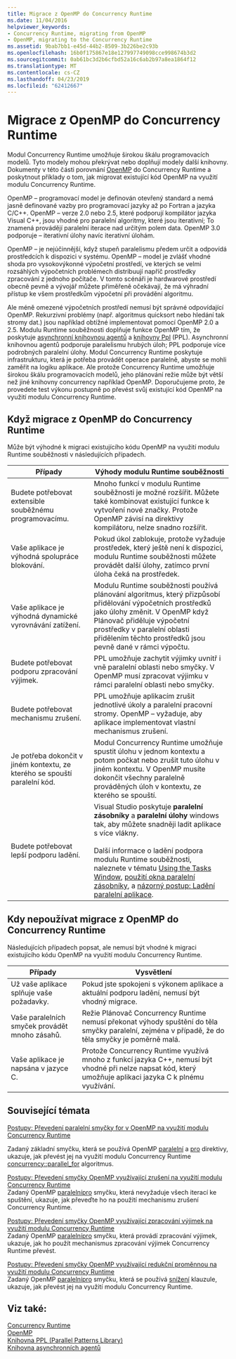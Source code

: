 ```yaml
---
title: Migrace z OpenMP do Concurrency Runtime
ms.date: 11/04/2016
helpviewer_keywords:
- Concurrency Runtime, migrating from OpenMP
- OpenMP, migrating to the Concurrency Runtime
ms.assetid: 9bab7bb1-e45d-44b2-8509-3b226be2c93b
ms.openlocfilehash: 16b0f175867e18e127997749098cce998674b3d2
ms.sourcegitcommit: 0ab61bc3d2b6cfbd52a16c6ab2b97a8ea1864f12
ms.translationtype: MT
ms.contentlocale: cs-CZ
ms.lasthandoff: 04/23/2019
ms.locfileid: "62412667"
---
```

# <a name="migrating-from-openmp-to-the-concurrency-runtime"></a>Migrace z OpenMP do Concurrency Runtime

Modul Concurrency Runtime umožňuje širokou škálu programovacích modelů. Tyto modely mohou překrývat nebo doplňují modely další knihovny. Dokumenty v této části porovnání [OpenMP](../../parallel/concrt/comparing-the-concurrency-runtime-to-other-concurrency-models.md#openmp) do Concurrency Runtime a poskytnout příklady o tom, jak migrovat existující kód OpenMP na využití modulu Concurrency Runtime.

OpenMP – programovací model je definován otevřený standard a nemá jasně definované vazby pro programovací jazyky až po Fortran a jazyka C/C++. OpenMP – verze 2.0 nebo 2.5, které podporují kompilátor jazyka Visual C++, jsou vhodné pro paralelní algoritmy, které jsou iterativní; To znamená provádějí paralelní iterace nad určitým polem data. OpenMP 3.0 podporuje – iterativní úlohy navíc iterativní úlohám.

OpenMP – je nejúčinnější, když stupeň paralelismu předem určit a odpovídá prostředcích k dispozici v systému. OpenMP – model je zvlášť vhodné shoda pro vysokovýkonné výpočetní prostředí, ve kterých se velmi rozsáhlých výpočetních problémech distribuují napříč prostředky zpracování z jednoho počítače. V tomto scénáři je hardwarové prostředí obecně pevně a vývojář můžete přiměřeně očekávají, že má výhradní přístup ke všem prostředkům výpočetní při provádění algoritmu.

Ale méně omezené výpočetních prostředí nemusí být správné odpovídající OpenMP. Rekurzivní problémy (např. algoritmus quicksort nebo hledání tak stromy dat.) jsou například obtížné implementovat pomocí OpenMP 2.0 a 2.5. Modulu Runtime souběžnosti doplňuje funkce OpenMP tím, že poskytuje [asynchronní knihovnou agentů](../../parallel/concrt/asynchronous-agents-library.md) a [knihovny Ppl](../../parallel/concrt/parallel-patterns-library-ppl.md) (PPL). Asynchronní knihovnou agentů podporuje paralelismu hrubých úloh; PPL podporuje více podrobných paralelní úlohy. Modul Concurrency Runtime poskytuje infrastrukturu, která je potřeba provádět operace paralelně, abyste se mohli zaměřit na logiku aplikace. Ale protože Concurrency Runtime umožňuje širokou škálu programovacích modelů, jeho plánování režie může být větší než jiné knihovny concurrency například OpenMP. Doporučujeme proto, že provedete test výkonu postupně po převést svůj existující kód OpenMP na využití modulu Concurrency Runtime.

## <a name="when-to-migrate-from-openmp-to-the-concurrency-runtime"></a>Když migrace z OpenMP do Concurrency Runtime

Může být výhodné k migraci existujícího kódu OpenMP na využití modulu Runtime souběžnosti v následujících případech.

|Případy|Výhody modulu Runtime souběžnosti|
|-----------|-------------------------------------------|
|Budete potřebovat extensible souběžnému programovacímu.|Mnoho funkcí v modulu Runtime souběžnosti je možné rozšířit. Můžete také kombinovat existující funkce k vytvoření nové značky. Protože OpenMP závisí na direktivy kompilátoru, nelze snadno rozšířit.|
|Vaše aplikace je výhodná spolupráce blokování.|Pokud úkol zablokuje, protože vyžaduje prostředek, který ještě není k dispozici, modulu Runtime souběžnosti můžete provádět další úlohy, zatímco první úloha čeká na prostředek.|
|Vaše aplikace je výhodná dynamické vyrovnávání zatížení.|Modulu Runtime souběžnosti používá plánování algoritmus, který přizpůsobí přidělování výpočetních prostředků jako úlohy změnit. V OpenMP když Plánovač přiděluje výpočetní prostředky v paralelní oblasti přidělením těchto prostředků jsou pevně dané v rámci výpočtu.|
|Budete potřebovat podporu zpracování výjimek.|PPL umožňuje zachytit výjimky uvnitř i vně paralelní oblasti nebo smyčky. V OpenMP musí zpracovat výjimku v rámci paralelní oblasti nebo smyčky.|
|Budete potřebovat mechanismu zrušení.|PPL umožňuje aplikacím zrušit jednotlivé úkoly a paralelní pracovní stromy. OpenMP – vyžaduje, aby aplikace implementovat vlastní mechanismus zrušení.|
|Je potřeba dokončit v jiném kontextu, ze kterého se spouští paralelní kód.|Modul Concurrency Runtime umožňuje spustit úlohu v jednom kontextu a potom počkat nebo zrušit tuto úlohu v jiném kontextu. V OpenMP musíte dokončit všechny paralelně prováděných úloh v kontextu, ze kterého se spouští.|
|Budete potřebovat lepší podporu ladění.|Visual Studio poskytuje **paralelní zásobníky** a **paralelní úlohy** windows tak, aby můžete snadněji ladit aplikace s více vlákny.<br /><br /> Další informace o ladění podpora modulu Runtime souběžnosti, naleznete v tématu [Using the Tasks Window](/visualstudio/debugger/using-the-tasks-window), [použití okna paralelní zásobníky](/visualstudio/debugger/using-the-parallel-stacks-window), a [názorný postup: Ladění paralelní aplikace](/visualstudio/debugger/walkthrough-debugging-a-parallel-application).|

## <a name="when-not-to-migrate-from-openmp-to-the-concurrency-runtime"></a>Kdy nepoužívat migrace z OpenMP do Concurrency Runtime

Následujících případech popsat, ale nemusí být vhodné k migraci existujícího kódu OpenMP na využití modulu Concurrency Runtime.

|Případy|Vysvětlení|
|-----------|-----------------|
|Už vaše aplikace splňuje vaše požadavky.|Pokud jste spokojeni s výkonem aplikace a aktuální podporu ladění, nemusí být vhodný migrace.|
|Vaše paralelních smyček provádět mnoho zásahů.|Režie Plánovač Concurrency Runtime nemusí překonat výhody spuštění do těla smyčky paralelní, zejména v případě, že do těla smyčky je poměrně malá.|
|Vaše aplikace je napsána v jazyce C.|Protože Concurrency Runtime využívá mnoho z funkcí jazyka C++, nemusí být vhodné při nelze napsat kód, který umožňuje aplikaci jazyka C k plnému využívání.|

## <a name="related-topics"></a>Související témata

[Postupy: Převedení paralelní smyčky for v OpenMP na využití modulu Concurrency Runtime](../../parallel/concrt/how-to-convert-an-openmp-parallel-for-loop-to-use-the-concurrency-runtime.md)

Zadaný základní smyčku, která se používá OpenMP [paralelní](../../parallel/concrt/how-to-use-parallel-invoke-to-write-a-parallel-sort-routine.md#parallel) a [pro](../../parallel/openmp/reference/for-openmp.md) direktivy, ukazuje, jak převést jej na využití modulu Concurrency Runtime [concurrency::parallel_for](reference/concurrency-namespace-functions.md#parallel_for) algoritmus.

[Postupy: Převedení smyčky OpenMP využívající zrušení na využití modulu Concurrency Runtime](../../parallel/concrt/convert-an-openmp-loop-that-uses-cancellation.md)<br/>
Zadaný OpenMP [paralelní](../../parallel/concrt/how-to-use-parallel-invoke-to-write-a-parallel-sort-routine.md#parallel)[pro](../../parallel/openmp/reference/for-openmp.md) smyčku, která nevyžaduje všech iterací ke spuštění, ukazuje, jak převeďte ho na použití mechanismu zrušení Concurrency Runtime.

[Postupy: Převedení smyčky OpenMP využívající zpracování výjimek na využití modulu Concurrency Runtime](../../parallel/concrt/convert-an-openmp-loop-that-uses-exception-handling.md)<br/>
Zadaný OpenMP [paralelní](../../parallel/concrt/how-to-use-parallel-invoke-to-write-a-parallel-sort-routine.md#parallel)[pro](../../parallel/openmp/reference/for-openmp.md) smyčku, která provádí zpracování výjimek, ukazuje, jak ho použít mechanismus zpracování výjimek Concurrency Runtime převést.

[Postupy: Převedení smyčky OpenMP využívající redukční proměnnou na využití modulu Concurrency Runtime](../../parallel/concrt/convert-an-openmp-loop-that-uses-a-reduction-variable.md)<br/>
Zadaný OpenMP [paralelní](../../parallel/concrt/how-to-use-parallel-invoke-to-write-a-parallel-sort-routine.md#parallel)[pro](../../parallel/openmp/reference/for-openmp.md) smyčku, která se používá [snížení](../../parallel/openmp/reference/reduction.md) klauzule, ukazuje, jak převést jej na využití modulu Concurrency Runtime.

## <a name="see-also"></a>Viz také:

[Concurrency Runtime](../../parallel/concrt/concurrency-runtime.md)<br/>
[OpenMP](../../parallel/concrt/comparing-the-concurrency-runtime-to-other-concurrency-models.md#openmp)<br/>
[Knihovna PPL (Parallel Patterns Library)](../../parallel/concrt/parallel-patterns-library-ppl.md)<br/>
[Knihovna asynchronních agentů](../../parallel/concrt/asynchronous-agents-library.md)
